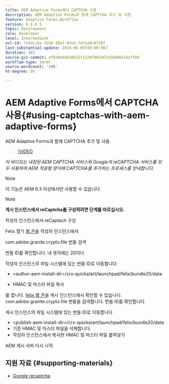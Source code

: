 ```yaml
---
title: AEM Adaptive Forms에서 CAPTCHA 사용
description: AEM Adaptive Forms과 함께 CAPTCHA 추가 및 사용.
feature: Adaptive Forms,Workflow
version: 6.4,6.5
topic: Development
role: Developer
level: Intermediate
exl-id: 7e5dcc6e-fe56-49af-97e3-7dfaa9c8738f
last-substantial-update: 2019-06-09T00:00:00Z
duration: 283
source-git-commit: af928e60410022f12207082467d3bd9b818af59d
workflow-type: tm+mt
source-wordcount: '196'
ht-degree: 0%

---
```


# AEM Adaptive Forms에서 CAPTCHA 사용{#using-captchas-with-aem-adaptive-forms}

AEM Adaptive Forms과 함께 CAPTCHA 추가 및 사용.

>[!VIDEO](https://video.tv.adobe.com/v/18336?quality=12&learn=on)

*이 비디오는 내장된 AEM CAPTCHA 서비스와 Google의 reCAPTCHA 서비스를 모두 사용하여 AEM 적응형 양식에 CAPTCHA를 추가하는 프로세스를 안내합니다.*

>[!NOTE]
>
>이 기능은 AEM 6.3 이상에서만 사용할 수 있습니다.

>[!NOTE]
>
>**게시 인스턴스에서 reCaptcha를 구성하려면 단계를 따르십시오.**
>
>작성자 인스턴스에서 reCaptach 구성
>
>Felix 열기 [웹 콘솔](http://localhost:4502/system/console/bundles) 작성자 인스턴스에서
>
>com.adobe.granite.crypto.file 번들 검색
>
>번들 ID를 확인합니다. 내 생각에는 20이다
>
>작성자 인스턴스의 파일 시스템에 있는 번들 ID로 이동합니다
>
>* &lt;author-aem-install-dir>/crx-quickstart/launchpad/felix/bundle20/data
* HMAC 및 마스터 파일 복사
>
를 엽니다. [felix 웹 콘솔](http://localhost:4502/system/console/bundles) 게시 인스턴스에서 확인할 수 있습니다. com.adobe.granite.crypto.file 번들을 검색합니다. 번들 ID를 확인합니다
>
게시 인스턴스의 파일 시스템에 있는 번들 ID로 이동합니다
>
* &lt;publish-aem-install-dir>/crx-quickstart/launchpad/felix/bundle20/data
* 기존 HMAC 및 마스터 파일을 삭제합니다.
* 작성자 인스턴스에서 복사한 HMAC 및 마스터 파일 붙여넣기
>
AEM 게시 서버 다시 시작

## 지원 자료 {#supporting-materials}

* [Google recaptcha](https://www.google.com/recaptcha)

